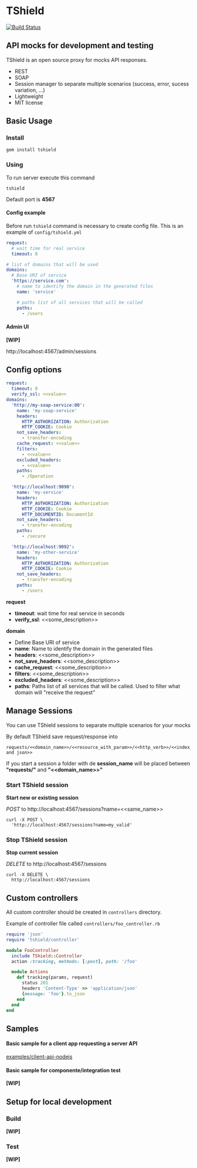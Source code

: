 TShield
=======

[![Build Status](https://travis-ci.org/diegorubin/tshield.svg)](https://travis-ci.org/diegorubin/tshield)

## API mocks for development and testing
TShield is an open source proxy for mocks API responses.

* REST
* SOAP
* Session manager to separate multiple scenarios (success, error, sucess variation, ...)
* Lightweight
* MIT license
    
## Basic Usage
### Install

    gem install tshield

### Using

To run server execute this command

    tshield
    
Default port is **4567**
    

#### Config example

Before run `tshield` command is necessary to create config file.
This is an example of `config/tshield.yml`

```yaml
request:
  # wait time for real service
  timeout: 8

# list of domains that will be used
domains:
  # Base URI of service
  'https://service.com':
    # name to identify the domain in the generated files
    name: 'service'

    # paths list of all services that will be called
    paths:
      - /users
```

#### Admin UI

**[WIP]**

http://localhost:4567/admin/sessions

## Config options
```yaml
request:
  timeout: 8
  verify_ssl: <<value>>
domains:
  'http://my-soap-service:80':
    name: 'my-soap-service'
    headers:
      HTTP_AUTHORIZATION: Authorization
      HTTP_COOKIE: Cookie
    not_save_headers:
      - transfer-encoding
    cache_request: <<value>>
    filters: 
      - <<value>>
    excluded_headers:
      - <<value>>
    paths:
      - /Operation

  'http://localhost:9090':
    name: 'my-service'
    headers:
      HTTP_AUTHORIZATION: Authorization
      HTTP_COOKIE: Cookie
      HTTP_DOCUMENTID: DocumentId
    not_save_headers:
      - transfer-encoding
    paths:
      - /secure

  'http://localhost:9092':
    name: 'my-other-service'
    headers:
      HTTP_AUTHORIZATION: Authorization
      HTTP_COOKIE: Cookie
    not_save_headers:
      - transfer-encoding
    paths:
      - /users
```
**request**
* **timeout**: wait time for real service in seconds
* **verify_ssl**: <<some_description>>

**domain**
* Define Base URI of service
* **name**: Name to identify the domain in the generated files
* **headers**: <<some_description>>
* **not_save_headers**: <<some_description>>
* **cache_request**: <<some_description>>
* **filters**: <<some_description>>
* **excluded_headers**: <<some_description>>
* **paths**: Paths list of all services that will be called. Used to filter what domain will "receive the request"

## Manage Sessions

You can use TShield sessions to separate multiple scenarios for your mocks

By default TShield save request/response into 

    requests/<<domain_name>>/<<resource_with_param>>/<<http_verb>>/<<index_based.content and json>>
    
If you start a session a folder with de **session_name** will be placed between **"requests/"** and **"<<domain_name>>"**

### Start TShield session
**Start new or existing session**

_POST_ to http://localhost:4567/sessions?name=<<same_name>>

```
curl -X POST \
  'http://localhost:4567/sessions?name=my_valid'
```

### Stop TShield session
**Stop current session**

_DELETE_ to http://localhost:4567/sessions

```
curl -X DELETE \
  http://localhost:4567/sessions
```

## Custom controllers

All custom controller should be created in `controllers` directory.

Example of controller file called `controllers/foo_controller.rb`

```ruby
require 'json'
require 'tshield/controller'

module FooController
  include TShield::Controller
  action :tracking, methods: [:post], path: '/foo'

  module Actions
    def tracking(params, request)
      status 201
      headers 'Content-Type' => 'application/json'
      {message: 'foo'}.to_json
    end
  end
end
```

## Samples
#### Basic sample for a client app requesting a server API
[examples/client-api-nodejs](examples/client-api-nodejs)
#### Basic sample for componente/integration test
**[WIP]**

## Setup for local development

### Build
**[WIP]**
### Test
**[WIP]**
